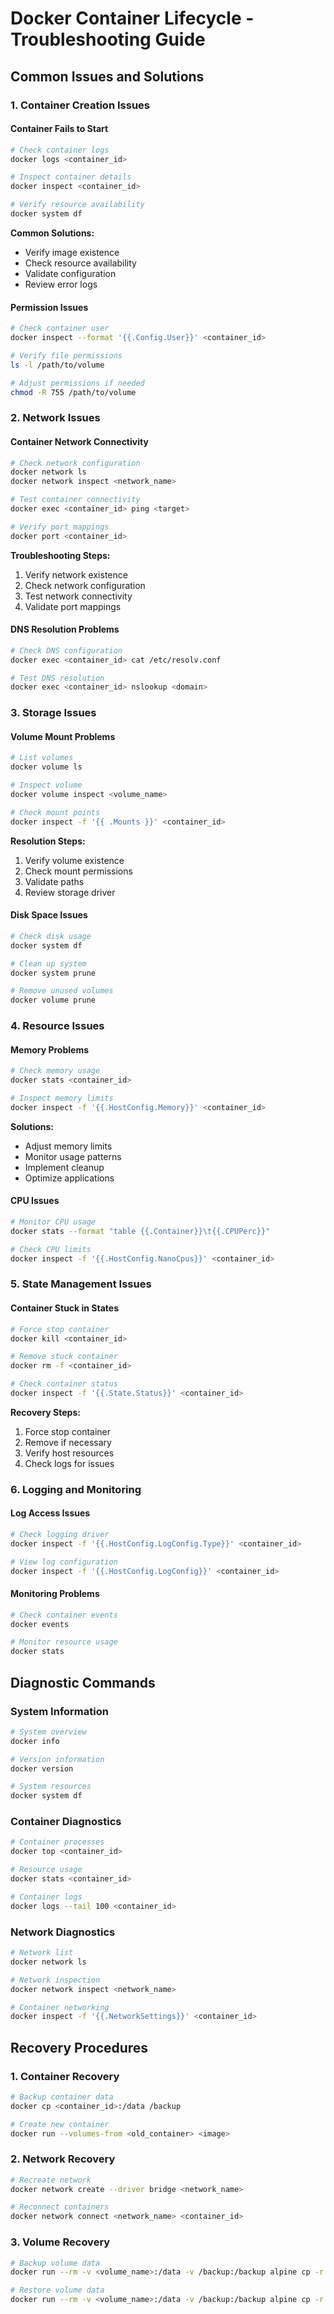 # Docker Container Lifecycle - Troubleshooting Guide

## Common Issues and Solutions

### 1. Container Creation Issues

#### Container Fails to Start
```bash
# Check container logs
docker logs <container_id>

# Inspect container details
docker inspect <container_id>

# Verify resource availability
docker system df
```

**Common Solutions:**
- Verify image existence
- Check resource availability
- Validate configuration
- Review error logs

#### Permission Issues
```bash
# Check container user
docker inspect --format '{{.Config.User}}' <container_id>

# Verify file permissions
ls -l /path/to/volume

# Adjust permissions if needed
chmod -R 755 /path/to/volume
```

### 2. Network Issues

#### Container Network Connectivity
```bash
# Check network configuration
docker network ls
docker network inspect <network_name>

# Test container connectivity
docker exec <container_id> ping <target>

# Verify port mappings
docker port <container_id>
```

**Troubleshooting Steps:**
1. Verify network existence
2. Check network configuration
3. Test network connectivity
4. Validate port mappings

#### DNS Resolution Problems
```bash
# Check DNS configuration
docker exec <container_id> cat /etc/resolv.conf

# Test DNS resolution
docker exec <container_id> nslookup <domain>
```

### 3. Storage Issues

#### Volume Mount Problems
```bash
# List volumes
docker volume ls

# Inspect volume
docker volume inspect <volume_name>

# Check mount points
docker inspect -f '{{ .Mounts }}' <container_id>
```

**Resolution Steps:**
1. Verify volume existence
2. Check mount permissions
3. Validate paths
4. Review storage driver

#### Disk Space Issues
```bash
# Check disk usage
docker system df

# Clean up system
docker system prune

# Remove unused volumes
docker volume prune
```

### 4. Resource Issues

#### Memory Problems
```bash
# Check memory usage
docker stats <container_id>

# Inspect memory limits
docker inspect -f '{{.HostConfig.Memory}}' <container_id>
```

**Solutions:**
- Adjust memory limits
- Monitor usage patterns
- Implement cleanup
- Optimize applications

#### CPU Issues
```bash
# Monitor CPU usage
docker stats --format "table {{.Container}}\t{{.CPUPerc}}"

# Check CPU limits
docker inspect -f '{{.HostConfig.NanoCpus}}' <container_id>
```

### 5. State Management Issues

#### Container Stuck in States
```bash
# Force stop container
docker kill <container_id>

# Remove stuck container
docker rm -f <container_id>

# Check container status
docker inspect -f '{{.State.Status}}' <container_id>
```

**Recovery Steps:**
1. Force stop container
2. Remove if necessary
3. Verify host resources
4. Check logs for issues

### 6. Logging and Monitoring

#### Log Access Issues
```bash
# Check logging driver
docker inspect -f '{{.HostConfig.LogConfig.Type}}' <container_id>

# View log configuration
docker inspect -f '{{.HostConfig.LogConfig}}' <container_id>
```

#### Monitoring Problems
```bash
# Check container events
docker events

# Monitor resource usage
docker stats
```

## Diagnostic Commands

### System Information
```bash
# System overview
docker info

# Version information
docker version

# System resources
docker system df
```

### Container Diagnostics
```bash
# Container processes
docker top <container_id>

# Resource usage
docker stats <container_id>

# Container logs
docker logs --tail 100 <container_id>
```

### Network Diagnostics
```bash
# Network list
docker network ls

# Network inspection
docker network inspect <network_name>

# Container networking
docker inspect -f '{{.NetworkSettings}}' <container_id>
```

## Recovery Procedures

### 1. Container Recovery
```bash
# Backup container data
docker cp <container_id>:/data /backup

# Create new container
docker run --volumes-from <old_container> <image>
```

### 2. Network Recovery
```bash
# Recreate network
docker network create --driver bridge <network_name>

# Reconnect containers
docker network connect <network_name> <container_id>
```

### 3. Volume Recovery
```bash
# Backup volume data
docker run --rm -v <volume_name>:/data -v /backup:/backup alpine cp -r /data /backup

# Restore volume data
docker run --rm -v <volume_name>:/data -v /backup:/backup alpine cp -r /backup /data
```